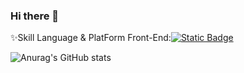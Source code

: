 ### Hi there 👋

<!--
**donglgl/donglgl** is a ✨ _special_ ✨ repository because its `README.md` (this file) appears on your GitHub profile.

Here are some ideas to get you started:

- 🔭 I’m currently working on ...
- 🌱 I’m currently learning ...
- 👯 I’m looking to collaborate on ...
- 🤔 I’m looking for help with ...
- 💬 Ask me about ...
- 📫 How to reach me: ...
- 😄 Pronouns: ...
- ⚡ Fun fact: ...
-->

✨Skill
Language & PlatForm
Front-End:[<img alt="Static Badge" src="https://img.shields.io/badge/JavaScript?style=flat&logo=javascript&logoColor=%23F7DF1E">](https://img.shields.io/badge/JavaScript?style=flat&logo=javascript&logoColor=%23F7DF1E)



![Anurag's GitHub stats](https://github-readme-stats.vercel.app/api?username=donglgl&show_icons=true&theme=radical)
